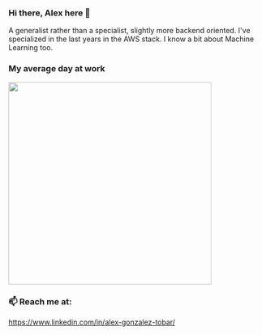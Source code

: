 ### Hi there, Alex here 👋

A generalist rather than a specialist, slightly more backend oriented. I've specialized in the last years in the AWS stack. I know a bit about Machine Learning too. 

### My average day at work
<img src="https://media.giphy.com/media/XGqDsE3owV0RO/giphy.gif" width="400">

### 📫 Reach me at:
https://www.linkedin.com/in/alex-gonzalez-tobar/

<!--
**alexantoniogonzalez2/alexantoniogonzalez2** is a ✨ _special_ ✨ repository because its `README.md` (this file) appears on your GitHub profile.

Here are some ideas to get you started:

- 🔭 I’m currently working on ...
- 🌱 I’m currently learning ...
- 👯 I’m looking to collaborate on ...
- 🤔 I’m looking for help with ...
- 💬 Ask me about ...
- 📫 How to reach me: ...
- 😄 Pronouns: ...
- ⚡ Fun fact: ...
-->
